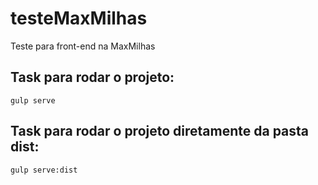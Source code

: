 # testeMaxMilhas
Teste para front-end na MaxMilhas
<br />
<h2>Task para rodar o projeto:</h2>
<pre><code>gulp serve</code></pre>
<h2>Task para rodar o projeto diretamente da pasta dist:</h2>
<pre><code>gulp serve:dist</code></pre>
